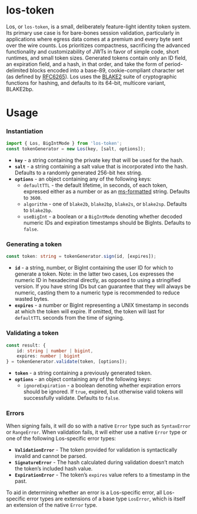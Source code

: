 # los-token

Los, or `los-token`, is a small, deliberately feature-light identity token system. Its primary use case is for bare-bones session validation, particularly in applications where egress data comes at a premium and every byte sent over the wire counts. Los prioritizes compactness, sacrificing the advanced functionality and customizability of JWTs in favor of simple code, short runtimes, and small token sizes. Generated tokens contain only an ID field, an expiration field, and a hash, in that order, and take the form of period-delimited blocks encoded into a base-89, cookie-compliant character set (as defined by [RFC6265](https://datatracker.ietf.org/doc/html/rfc6265#page-9)). Los uses the [BLAKE2](https://www.blake2.net/) suite of cryptographic functions for hashing, and defaults to its 64-bit, multicore variant, BLAKE2bp.

# Usage

### Instantiation

```typescript
import { Los, BigIntMode } from 'los-token';
const tokenGenerator = new Los(key, [salt, options]);
```

- **`key`** - a string containing the private key that will be used for the hash.
- **`salt`** - a string containing a salt value that is incorporated into the hash. Defaults to a randomly generated 256-bit hex string.
- **`options`** - an object containing any of the following keys:
  - `defaultTTL` - the default lifetime, in seconds, of each token, expressed either as a number or as an [ms-formatted](https://www.npmjs.com/package/ms) string. Defaults to `3600`.
  - `algorithm` - one of `blake2b`, `blake2bp`, `blake2s`, or `blake2sp`. Defaults to `blake2bp`.
  - `useBigInt` - a boolean or a `BigIntMode` denoting whether decoded numeric IDs and expiration timestamps should be BigInts. Defaults to `false`.


### Generating a token

```typescript
const token: string = tokenGenerator.sign(id, [expires]);
```

- **`id`** - a string, number, or BigInt containing the user ID for which to generate a token. Note: in the latter two cases, Los expresses the numeric ID in hexadecimal directly, as opposed to using a stringified version. If you have string IDs but can guarantee that they will always be numeric, casting them to a numeric type is recommended to reduce wasted bytes.
- **`expires`** - a number or BigInt representing a UNIX timestamp in seconds at which the token will expire. If omitted, the token will last for `defaultTTL` seconds from the time of signing.


### Validating a token

```typescript
const result: { 
    id: string | number | bigint,
    expires: number | bigint
} = tokenGenerator.validate(token, [options]);
```

- **`token`** - a string containing a previously generated token.
- **`options`** - an object containing any of the following keys:
  - `ignoreExpiration` - a boolean denoting whether expiration errors should be ignored. If `true`, expired, but otherwise valid tokens will successfully validate. Defaults to `false`.


### Errors

When signing fails, it will do so with a native `Error` type such as `SyntaxError` or `RangeError`.
When validation fails, it will either use a native `Error` type or one of the following Los-specific error types:

- **`ValidationError`** - The token provided for validation is syntactically invalid and cannot be parsed.
- **`SignatureError`** - The hash calculated during validation doesn’t match the token’s included hash value.
- **`ExpirationError`** - The token’s `expires` value refers to a timestamp in the past.

To aid in determining whether an error is a Los-specific error, all Los-specific error types are extensions of a base type `LosError`, which is itself an extension of the native `Error` type.
